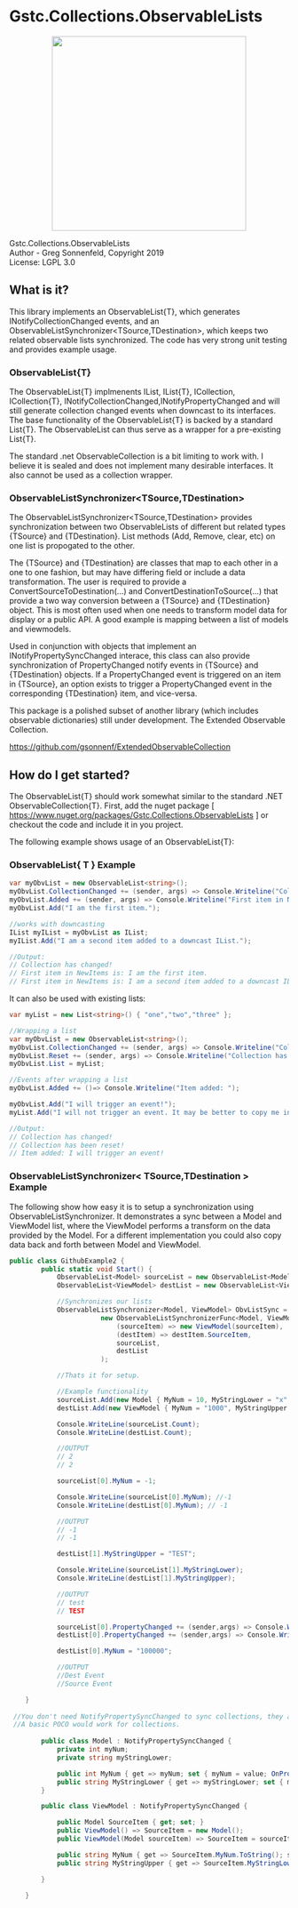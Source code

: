 # Gstc.Collections.ObservableLists
<p align="center">
  <img src="https://user-images.githubusercontent.com/686792/53543486-0e638800-3ae0-11e9-9566-6d2f18a28e61.jpg" height="350">
</p>


Gstc.Collections.ObservableLists <br>
Author - Greg Sonnenfeld, Copyright 2019 <br>
License: LGPL 3.0 <br>

## What is it?
This library implements an ObservableList{T}, which generates INotifyCollectionChanged events, and an 
ObservableListSynchronizer<TSource,TDestination>, which keeps two related observable lists synchronized. The code has very strong
unit testing and provides example usage.

### ObservableList{T}
The ObservableList{T} implmenents IList, IList{T}, ICollection, ICollection{T}, INotifyCollectionChanged,INotifyPropertyChanged and will
still generate collection changed events when downcast to its interfaces. The base functionality of the ObservableList{T} is backed
by a standard List{T}. The ObservableList can thus serve as a wrapper for a pre-existing List{T}. 

The standard .net ObservableCollection is a bit limiting to work with. I believe it is sealed and does not implement many desirable
interfaces. It also cannot be used as a collection wrapper.

### ObservableListSynchronizer<TSource,TDestination>
The ObservableListSynchronizer<TSource,TDestination> provides synchronization between two ObservableLists of different but related 
types {TSource} and {TDestination}. List methods (Add, Remove, clear, etc) on one list is propogated to the other.

The {TSource} and {TDestination} are classes that map to each other in a one to one fashion, but may have differing field or include a
data transformation. The user is required to provide a ConvertSourceToDestination(...) and ConvertDestinationToSource(...) that provide a two way conversion between a {TSource} and {TDestination} object. This is most often used when one needs to transform model data for display or a public API. A good example is mapping between a list of models and viewmodels. 

Used in conjunction with objects that implement an INotifyPropertySyncChanged interace, this class can also provide synchronization 
of PropertyChanged notify events in {TSource} and {TDestination} objects. If a PropertyChanged event is triggered on an item in 
{TSource}, an option exists to trigger a PropertyChanged event in the corresponding {TDestination} item, and vice-versa.

This package is a polished subset of another library (which includes observable dictionaries) still under development. The Extended Observable Collection. 

https://github.com/gsonnenf/ExtendedObservableCollection

## How do I get started?

The ObservableList{T} should work somewhat similar to the standard .NET ObservableCollection{T}. First, add the nuget package 
[ https://www.nuget.org/packages/Gstc.Collections.ObservableLists ] or checkout the code and include it in you project. 

The following example shows usage of an ObservableList{T}:

### ObservableList{ T } Example
```csharp
var myObvList = new ObservableList<string>();
myObvList.CollectionChanged += (sender, args) => Console.Writeline("Collection has changed!");
myObvList.Added += (sender, args) => Console.Writeline("First item in NewItems is: " + args.NewItems[0]);
myObvList.Add("I am the first item.");

//works with downcasting
IList myIList = myObvList as IList;
myIList.Add("I am a second item added to a downcast IList.");

//Output:
// Collection has changed!
// First item in NewItems is: I am the first item.
// First item in NewItems is: I am a second item added to a downcast IList.
```

It can also be used with existing lists:

```csharp
var myList = new List<string>() { "one","two","three" };

//Wrapping a list
var myObvList = new ObservableList<string>();
myObvList.CollectionChanged += (sender, args) => Console.Writeline("Collection has changed!");
myObvList.Reset += (sender, args) => Console.Writeline("Collection has been reset!");
myObvList.List = myList;

//Events after wrapping a list
myObvList.Added += ()=> Console.Writeline("Item added: ");

myObvList.Add("I will trigger an event!");
myList.Add("I will not trigger an event. It may be better to copy me into an observable list if this will happen.");

//Output:
// Collection has changed!
// Collection has been reset!
// Item added: I will trigger an event!

``` 

### ObservableListSynchronizer< TSource,TDestination > Example

The following show how easy it is to setup a synchronization using ObservableListSynchronizer. It demonstrates a sync between
a Model and ViewModel list, where the ViewModel performs a transform on the data provided by the Model. For a different implementation
you could also copy data back and forth between Model and ViewModel.

```csharp
public class GithubExample2 {
        public static void Start() {
            ObservableList<Model> sourceList = new ObservableList<Model>();
            ObservableList<ViewModel> destList = new ObservableList<ViewModel>();

            //Synchronizes our lists
            ObservableListSynchronizer<Model, ViewModel> ObvListSync =
                       new ObservableListSynchronizerFunc<Model, ViewModel>(
                           (sourceItem) => new ViewModel(sourceItem),
                           (destItem) => destItem.SourceItem,
                           sourceList,
                           destList
                       );

            //Thats it for setup.

            //Example functionality
            sourceList.Add(new Model { MyNum = 10, MyStringLower = "x" });
            destList.Add(new ViewModel { MyNum = "1000", MyStringUpper = "A" });

            Console.WriteLine(sourceList.Count); 
            Console.WriteLine(destList.Count);

            //OUTPUT
            // 2
            // 2

            sourceList[0].MyNum = -1;

            Console.WriteLine(sourceList[0].MyNum); //-1
            Console.WriteLine(destList[0].MyNum); // -1

            //OUTPUT
            // -1
            // -1

            destList[1].MyStringUpper = "TEST";

            Console.WriteLine(sourceList[1].MyStringLower); 
            Console.WriteLine(destList[1].MyStringUpper);

            //OUTPUT
            // test
            // TEST

            sourceList[0].PropertyChanged += (sender,args) => Console.WriteLine("Source Event");
            destList[0].PropertyChanged += (sender,args) => Console.WriteLine("Dest Event");

            destList[0].MyNum = "100000";

            //OUTPUT
            //Dest Event
            //Source Event

    }
    
 //You don't need NotifyPropertySyncChanged to sync collections, they are used to sync item properties. 
 //A basic POCO would work for collections.
 
        public class Model : NotifyPropertySyncChanged {   
            private int myNum;
            private string myStringLower;

            public int MyNum { get => myNum; set { myNum = value; OnPropertyChanged(null); } }
            public string MyStringLower { get => myStringLower; set { myStringLower = value; OnPropertyChanged(null); } }
        }

        public class ViewModel : NotifyPropertySyncChanged {

            public Model SourceItem { get; set; }
            public ViewModel() => SourceItem = new Model();
            public ViewModel(Model sourceItem) => SourceItem = sourceItem;

            public string MyNum { get => SourceItem.MyNum.ToString(); set => SourceItem.MyNum = int.Parse(value); }
            public string MyStringUpper { get => SourceItem.MyStringLower.ToUpper(); set => SourceItem.MyStringLower = value.ToLower(); }

        }

    }
``` 
